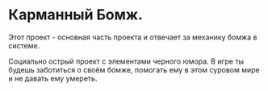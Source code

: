 # Карманный Бомж.

Этот проект - основная часть проекта и отвечает за механику бомжа в системе.

Социально острый проект с элементами черного юмора. В игре ты будешь заботиться о своём бомже, помогать ему в этом суровом мире и не давать ему умереть.

